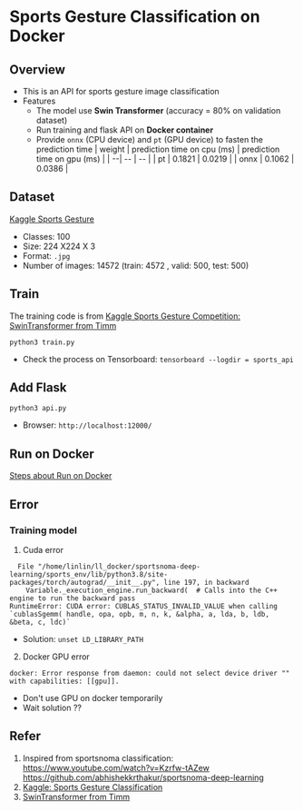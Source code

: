 # Sports Gesture Classification on Docker

## Overview 
- This is an API for sports gesture image classification
- Features
  - The model use **Swin Transformer** (accuracy = 80% on validation dataset)
  - Run training and flask API on **Docker container**
  - Provide `onnx` (CPU device) and `pt` (GPU device) to fasten the prediction time 
    | weight | prediction time on cpu (ms) | prediction time on gpu (ms) |
    | --| -- | -- |
    | pt | 0.1821 | 0.0219 |
    | onnx | 0.1062 | 0.0386 |

## Dataset 
[Kaggle Sports Gesture](https://www.kaggle.com/datasets/gpiosenka/sports-classification)
- Classes: 100
- Size: 224 X224 X 3
- Format: `.jpg` 
- Number of images: 14572 (train: 4572 , valid: 500, test: 500)

## Train
The training code is from [Kaggle Sports Gesture Competition: SwinTransformer from Timm](https://www.kaggle.com/code/pkbpkb0055/99-2-classification-using-swin-transformer)
```
python3 train.py
```
- Check the process on Tensorboard: `tensorboard --logdir = sports_api`

## Add Flask
```
python3 api.py
```
- Browser: `http://localhost:12000/`


## Run on Docker 
[Steps about Run on Docker](attached/Build_docker_image.md)


## Error 
### Training model
1. Cuda error 
```
  File "/home/linlin/ll_docker/sportsnoma-deep-learning/sports_env/lib/python3.8/site-packages/torch/autograd/__init__.py", line 197, in backward
    Variable._execution_engine.run_backward(  # Calls into the C++ engine to run the backward pass
RuntimeError: CUDA error: CUBLAS_STATUS_INVALID_VALUE when calling `cublasSgemm( handle, opa, opb, m, n, k, &alpha, a, lda, b, ldb, &beta, c, ldc)`
```
- Solution: `unset LD_LIBRARY_PATH`

2. Docker GPU error
```
docker: Error response from daemon: could not select device driver "" with capabilities: [[gpu]].
```
- Don't use GPU on docker temporarily
- Wait solution ??



## Refer
1. Inspired from sportsnoma classification: https://www.youtube.com/watch?v=Kzrfw-tAZew
https://github.com/abhishekkrthakur/sportsnoma-deep-learning
2. [Kaggle: Sports Gesture Classification](https://www.kaggle.com/datasets/gpiosenka/sports-classification)
3. [SwinTransformer from Timm](https://www.kaggle.com/code/pkbpkb0055/99-2-classification-using-swin-transformer)